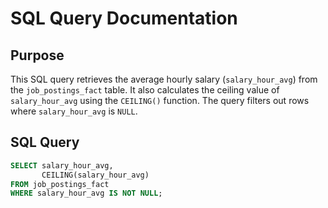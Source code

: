 # SQL Query Documentation

## Purpose

This SQL query retrieves the average hourly salary (`salary_hour_avg`) from the `job_postings_fact` table. It also calculates the ceiling value of `salary_hour_avg` using the `CEILING()` function. The query filters out rows where `salary_hour_avg` is `NULL`.

## SQL Query

```sql
SELECT salary_hour_avg, 
       CEILING(salary_hour_avg)
FROM job_postings_fact
WHERE salary_hour_avg IS NOT NULL;
